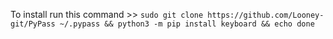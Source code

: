 To install run this command >> `sudo git clone https://github.com/Looney-git/PyPass ~/.pypass && python3 -m pip install keyboard && echo done`
